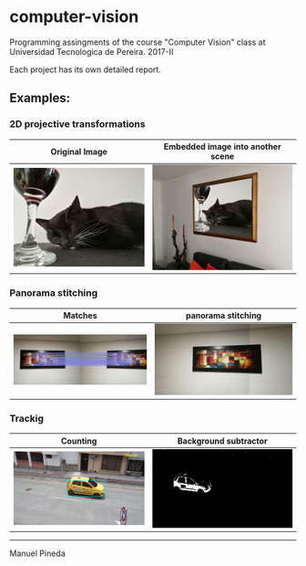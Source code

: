 # computer-vision

Programming assingments of the course "Computer Vision" class at Universidad Tecnologica de Pereira. 2017-II

Each project has its own detailed report.

## Examples:

### 2D projective transformations

Original Image             |  Embedded image into another scene
:-------------------------:|:-------------------------:
![left](https://github.com/pin3da/computer-vision/raw/master/2d%20projective%20transformations/img/cat.jpg) | ![right](https://raw.githubusercontent.com/pin3da/computer-vision/master/2d%20projective%20transformations/img/cat_transformed.jpg)

### Panorama stitching

Matches             |  panorama stitching
:-------------------------:|:-------------------------:
![left](https://raw.githubusercontent.com/pin3da/computer-vision/master/panorama%20stitching/img/matches0.jpg) | ![left](https://raw.githubusercontent.com/pin3da/computer-vision/master/panorama%20stitching/img/stitch0.jpg)

### Trackig

Counting             |  Background subtractor
:-------------------------:|:-------------------------:
![left](https://raw.githubusercontent.com/pin3da/computer-vision/master/tracking/img/counting.png) | ![right](https://raw.githubusercontent.com/pin3da/computer-vision/master/tracking/img/background.png)

_____
Manuel Pineda
